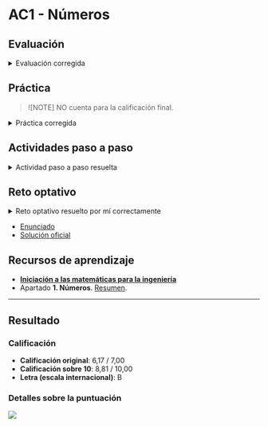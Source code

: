 # AC1 - Números

## Evaluación

<details>
	<summary>Evaluación corregida</summary>

![](evaluacion.png)
</details>

## Práctica

>![NOTE]
>NO cuenta para la calificación final.

<details>
	<summary>Práctica corregida</summary>

![](practica.png)
</details>

## Actividades paso a paso

<details>
	<summary>Actividad paso a paso resuelta</summary>

![](actividades_paso_a_paso.png)
</details>

## Reto optativo

<details>
	<summary>Reto optativo resuelto por mí correctamente</summary>

![](reto_optativo/solucion_mia.png)
</details>

- [Enunciado](reto_optativo/enunciado.pdf)
- [Solución oficial](reto_optativo/solucion_oficial.pdf)

## Recursos de aprendizaje

- [**Iniciación a las matemáticas para la ingeniería**](https://campus.uoc.edu/autors/MostraPDFMaterialAction.do?id=273914&hash=44d365d71c2f61ac6cb2d049701a0fb93de2211c41e2dcbaed7291589a05a02a)
- Apartado **1. Números**. [Resumen](recursos/README.md).

---

## Resultado

### Calificación

- **Calificación original**: 6,17 / 7,00
- **Calificación sobre 10**: 8,81 / 10,00
- **Letra (escala internacional)**: B

### Detalles sobre la puntuación

![](detalles_puntuacion.png)